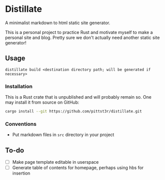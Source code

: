 # Distillate

A minimalist markdown to html static site generator.

This is a personal project to practice Rust and motivate myself to make a personal site and blog. Pretty sure we don't actually need another static site generator!

## Usage

```
distillate build <destination directory path; will be generated if necessary>
```

### Installation

This is a Rust crate that is unpublished and will probably remain so. One may install it from source on GitHub:

```sh
cargo install --git https://github.com/pittst3r/distillate.git
```

### Conventions

- Put markdown files in `src` directory in your project

## To-do

- [ ] Make page template editable in userspace
- [ ] Generate table of contents for homepage, perhaps using hbs for insertion
